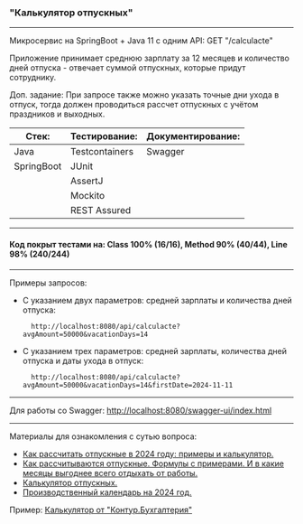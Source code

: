 ### "Калькулятор отпускных"
________________________________________________________________________________________________________________________
Микросервис на SpringBoot + Java 11 c одним API: GET "/calculacte"

Приложение принимает среднюю зарплату за 12 месяцев и количество дней отпуска - отвечает суммой отпускных, 
которые придут сотруднику.

Доп. задание: При запросе также можно указать точные дни ухода в отпуск, тогда должен проводиться рассчет 
отпускных с учётом праздников и выходных.

| Стек:      | Тестирование:  | Документирование: |
|------------|----------------|-------------------|
| Java       | Testcontainers | Swagger           |
| SpringBoot | JUnit          |                   |
|            | AssertJ        |                   |
|            | Mockito        |                   |
|            | REST Assured   |                   |

________________________________________________________________________________________________________________________                                                                                                                        
#### Код покрыт тестами на: Class 100% (16/16), Method 90% (40/44), Line 98% (240/244)
________________________________________________________________________________________________________________________
Примеры запросов:

- С указанием двух параметров: средней зарплаты и количества дней отпуска:
            
        http://localhost:8080/api/calculacte?avgAmount=50000&vacationDays=14

- С указанием трех параметров: средней зарплаты, количества дней отпуска и даты ухода в отпуск:

        http://localhost:8080/api/calculacte?avgAmount=50000&vacationDays=14&firstDate=2024-11-11 
                                                                                                                        
________________________________________________________________________________________________________________________
Для работы со Swagger: [http://localhost:8080/swagger-ui/index.html](http://localhost:8080/swagger-ui/index.html)
________________________________________________________________________________________________________________________
Материалы для ознакомления с сутью вопроса:
- [Как рассчитать отпускные в 2024 году: примеры и калькулятор.](https://kontur.ru/extern/spravka/50486-raschet_otpusknyh)
- [Как рассчитываются отпускные. Формулы с примерами. И в какие месяцы выгоднее всего отдыхать от работы.](https://www.rbc.ru/life/news/63a363a59a79472ed995e39c)
- [Калькулятор отпускных.](https://www.kontur-extern.ru/info/calculator-holiday)
- [Производственный календарь на 2024 год.](https://www.consultant.ru/law/ref/calendar/proizvodstvennye/2024/)

Пример: [Калькулятор от "Контур.Бухгалтерия"](https://vacation-calc.kontur.ru/Calculator/Properties?sessionId=fe89ca2d-e188-4802-b009-f7359c74d7dc&reason=forbidden)
